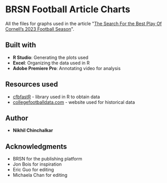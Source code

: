 # BRSN Football Article Charts

All the files for graphs used in the article "[The Search For the Best Play Of Cornell’s 2023 Football Season](https://www.cornellbrsn.com/post/the-search-for-the-best-play-of-cornell-s-2023-football-season)". 

## Built with

* **R Studio**: Generating the plots used
* **Excel**: Organizing the data used in R
* **Adobe Premiere Pro**: Annotating video for analysis

## Resources used

* [cfbfastR](https://cfbfastr.sportsdataverse.org/index.html) - library used in R to obtain data
* [collegefootballdata.com](https://collegefootballdata.com) - website used for historical data

## Author

* **Nikhil Chinchalkar**

## Acknowledgments

* BRSN for the publishing platform
* Jon Bois for inspiration
* Eric Guo for editing
* Michaela Chan for editing
